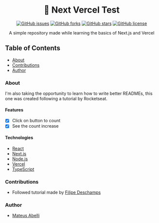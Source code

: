 <h1 align="center">
  🧪 Next Vercel Test
</h1>

<div align="center">
<a href="https://github.com/mateusabelli/next-vercel-test/issues"><img alt="GitHub issues" src="https://img.shields.io/github/issues/mateusabelli/next-vercel-test"></a>
<a href="https://github.com/mateusabelli/next-vercel-test/network"><img alt="GitHub forks" src="https://img.shields.io/github/forks/mateusabelli/next-vercel-test"></a>
<a href="https://github.com/mateusabelli/next-vercel-test/stargazers"><img alt="GitHub stars" src="https://img.shields.io/github/stars/mateusabelli/next-vercel-test"></a>
<a href="https://github.com/mateusabelli/next-vercel-test/blob/main/LICENSE"><img alt="GitHub license" src="https://img.shields.io/github/license/mateusabelli/next-vercel-test"></a>
</div>

<p align="center">A simple repository made while learning the basics of Next.js and Vercel</p>

## Table of Contents

- <a href="#about">About</a>
- <a href="#contributions">Contributions</a>
- <a href="#author">Author</a>

### About

I'm also taking the opportunity to learn how to write better READMEs, this one was created following a tutorial by Rocketseat.

#### Features

- [x] Click on button to count
- [x] See the count increase

#### Technologies

- [React](https://pt-br.reactjs.org/)
- [Next.js](https://nextjs.org/)
- [Node.js](https://nodejs.org/en/)
- [Vercel](https://vercel.com/)
- [TypeScript](https://www.typescriptlang.org/)

### Contributions

- Followed tutorial made by [Filipe Deschamps](https://github.com/filipedeschamps)

### Author

- [Mateus Abelli](https://github.com/mateusabelli)

